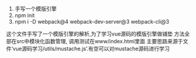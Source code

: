 1. 手写一个模版引擎
2. npm init
3. npm i -D webpack@4 webpack-dev-server@3 webpack-cli@3

这个文件手写了一个模版引擎的解析,为了学习vue源码的模版引擎做铺垫
方法全部在src中模块化函数管理, 调用测试在www/index.html里面
主要思路来源于文件‘vue源码学习/utils/mustache.js’.有空可以对mustache源码进行学习